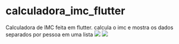 # calculadora_imc_flutter

Calculadora de IMC feita em flutter. calcula o imc e mostra os dados separados por pessoa em uma lista
<img src= "/assets/tela_principal.jpg">
<img src= "/assets/tela_cadastro.jpg">
